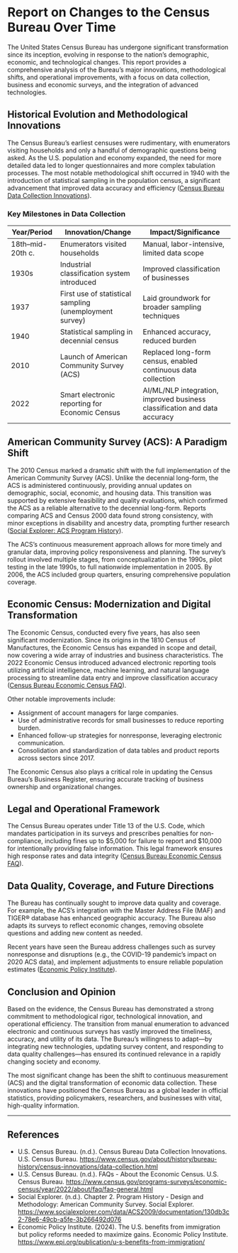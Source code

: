 # Report on Changes to the Census Bureau Over Time

The United States Census Bureau has undergone significant transformation since its inception, evolving in response to the nation’s demographic, economic, and technological changes. This report provides a comprehensive analysis of the Bureau’s major innovations, methodological shifts, and operational improvements, with a focus on data collection, business and economic surveys, and the integration of advanced technologies.

## Historical Evolution and Methodological Innovations

The Census Bureau’s earliest censuses were rudimentary, with enumerators visiting households and only a handful of demographic questions being asked. As the U.S. population and economy expanded, the need for more detailed data led to longer questionnaires and more complex tabulation processes. The most notable methodological shift occurred in 1940 with the introduction of statistical sampling in the population census, a significant advancement that improved data accuracy and efficiency ([Census Bureau Data Collection Innovations](https://www.census.gov/about/history/bureau-history/census-innovations/data-collection.html)).

### Key Milestones in Data Collection

| Year/Period        | Innovation/Change                                      | Impact/Significance                                                                 |
|--------------------|--------------------------------------------------------|-------------------------------------------------------------------------------------|
| 18th–mid-20th c.   | Enumerators visited households                         | Manual, labor-intensive, limited data scope                                         |
| 1930s              | Industrial classification system introduced             | Improved classification of businesses                                               |
| 1937               | First use of statistical sampling (unemployment survey) | Laid groundwork for broader sampling techniques                                     |
| 1940               | Statistical sampling in decennial census                | Enhanced accuracy, reduced burden                                                   |
| 2010               | Launch of American Community Survey (ACS)               | Replaced long-form census, enabled continuous data collection                       |
| 2022               | Smart electronic reporting for Economic Census          | AI/ML/NLP integration, improved business classification and data accuracy           |

## American Community Survey (ACS): A Paradigm Shift

The 2010 Census marked a dramatic shift with the full implementation of the American Community Survey (ACS). Unlike the decennial long-form, the ACS is administered continuously, providing annual updates on demographic, social, economic, and housing data. This transition was supported by extensive feasibility and quality evaluations, which confirmed the ACS as a reliable alternative to the decennial long-form. Reports comparing ACS and Census 2000 data found strong consistency, with minor exceptions in disability and ancestry data, prompting further research ([Social Explorer: ACS Program History](https://www.socialexplorer.com/data/ACS2009/documentation/130db3c2-78e6-49cb-a5fe-3b266492d076)).

The ACS’s continuous measurement approach allows for more timely and granular data, improving policy responsiveness and planning. The survey’s rollout involved multiple stages, from conceptualization in the 1990s, pilot testing in the late 1990s, to full nationwide implementation in 2005. By 2006, the ACS included group quarters, ensuring comprehensive population coverage.

## Economic Census: Modernization and Digital Transformation

The Economic Census, conducted every five years, has also seen significant modernization. Since its origins in the 1810 Census of Manufactures, the Economic Census has expanded in scope and detail, now covering a wide array of industries and business characteristics. The 2022 Economic Census introduced advanced electronic reporting tools utilizing artificial intelligence, machine learning, and natural language processing to streamline data entry and improve classification accuracy ([Census Bureau Economic Census FAQ](https://www.census.gov/programs-surveys/economic-census/year/2022/about/faq/faq-general.html)).

Other notable improvements include:
- Assignment of account managers for large companies.
- Use of administrative records for small businesses to reduce reporting burden.
- Enhanced follow-up strategies for nonresponse, leveraging electronic communication.
- Consolidation and standardization of data tables and product reports across sectors since 2017.

The Economic Census also plays a critical role in updating the Census Bureau’s Business Register, ensuring accurate tracking of business ownership and organizational changes.

## Legal and Operational Framework

The Census Bureau operates under Title 13 of the U.S. Code, which mandates participation in its surveys and prescribes penalties for non-compliance, including fines up to $5,000 for failure to report and $10,000 for intentionally providing false information. This legal framework ensures high response rates and data integrity ([Census Bureau Economic Census FAQ](https://www.census.gov/programs-surveys/economic-census/year/2022/about/faq/faq-general.html)).

## Data Quality, Coverage, and Future Directions

The Bureau has continually sought to improve data quality and coverage. For example, the ACS’s integration with the Master Address File (MAF) and TIGER® database has enhanced geographic accuracy. The Bureau also adapts its surveys to reflect economic changes, removing obsolete questions and adding new content as needed.

Recent years have seen the Bureau address challenges such as survey nonresponse and disruptions (e.g., the COVID-19 pandemic’s impact on 2020 ACS data), and implement adjustments to ensure reliable population estimates ([Economic Policy Institute](https://www.epi.org/publication/u-s-benefits-from-immigration/)).

## Conclusion and Opinion

Based on the evidence, the Census Bureau has demonstrated a strong commitment to methodological rigor, technological innovation, and operational efficiency. The transition from manual enumeration to advanced electronic and continuous surveys has vastly improved the timeliness, accuracy, and utility of its data. The Bureau’s willingness to adapt—by integrating new technologies, updating survey content, and responding to data quality challenges—has ensured its continued relevance in a rapidly changing society and economy.

The most significant change has been the shift to continuous measurement (ACS) and the digital transformation of economic data collection. These innovations have positioned the Census Bureau as a global leader in official statistics, providing policymakers, researchers, and businesses with vital, high-quality information.

---

## References

- U.S. Census Bureau. (n.d.). Census Bureau Data Collection Innovations. U.S. Census Bureau. https://www.census.gov/about/history/bureau-history/census-innovations/data-collection.html
- U.S. Census Bureau. (n.d.). FAQs - About the Economic Census. U.S. Census Bureau. https://www.census.gov/programs-surveys/economic-census/year/2022/about/faq/faq-general.html
- Social Explorer. (n.d.). Chapter 2. Program History - Design and Methodology: American Community Survey. Social Explorer. https://www.socialexplorer.com/data/ACS2009/documentation/130db3c2-78e6-49cb-a5fe-3b266492d076
- Economic Policy Institute. (2024). The U.S. benefits from immigration but policy reforms needed to maximize gains. Economic Policy Institute. https://www.epi.org/publication/u-s-benefits-from-immigration/